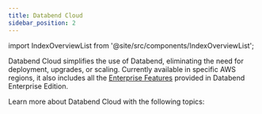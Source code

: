 ```yaml
---
title: Databend Cloud
sidebar_position: 2
---
```


import IndexOverviewList from '@site/src/components/IndexOverviewList';

Databend Cloud simplifies the use of Databend, eliminating the need for deployment, upgrades, or scaling. Currently available in specific AWS regions, it also includes all the [Enterprise Features](../01-dee/10-enterprise-features.md) provided in Databend Enterprise Edition.

Learn more about Databend Cloud with the following topics:

<IndexOverviewList />
